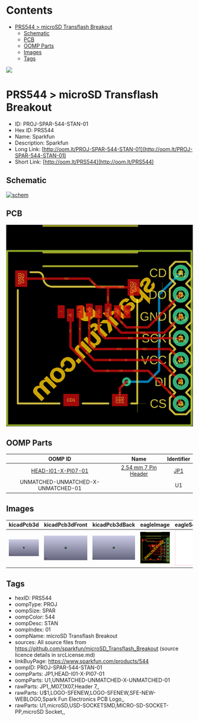 



Contents
========

* [PRS544 > microSD Transflash Breakout](#prs544--microsd-transflash-breakout)
	* [Schematic](#schematic)
	* [PCB](#pcb)
	* [OOMP Parts](#oomp-parts)
	* [Images](#images)
	* [Tags](#tags)
  
![][im]
# PRS544 > microSD Transflash Breakout

- ID: PROJ-SPAR-544-STAN-01
- Hex ID: PRS544
- Name: Sparkfun
- Description: Sparkfun
- Long Link: [http://oom.lt/PROJ-SPAR-544-STAN-01](http://oom.lt/PROJ-SPAR-544-STAN-01)
- Short Link: [http://oom.lt/PRS544](http://oom.lt/PRS544)

## Schematic
  
[![schem](eagleSchemImage.png)](eagleSchemImage.png)
## PCB
  
[![pcb](eagleImage.png)](eagleImage.png)
## OOMP Parts
  

|OOMP ID|Name|Identifier|
| :---: | :---: | :---: |
|[HEAD-I01-X-PI07-01](https://github.com/oomlout/oomlout_OOMP_parts/tree/main/HEAD-I01-X-PI07-01/)|[2.54 mm 7 Pin Header](https://github.com/oomlout/oomlout_OOMP_parts/tree/main/HEAD-I01-X-PI07-01/)|[JP1](https://github.com/oomlout/oomlout_OOMP_parts/tree/main/HEAD-I01-X-PI07-01/)|
|UNMATCHED-UNMATCHED-X-UNMATCHED-01||U1|

## Images
  
  

|kicadPcb3d|kicadPcb3dFront|kicadPcb3dBack|eagleImage|eagleSchemImage|
| :---: | :---: | :---: | :---: | :---: |
|[![kicadPcb3d](kicadPcb3d_140.png)](kicadPcb3d.png)|[![kicadPcb3dFront](kicadPcb3dFront_140.png)](kicadPcb3dFront.png)|[![kicadPcb3dBack](kicadPcb3dBack_140.png)](kicadPcb3dBack.png)|[![eagleImage](eagleImage_140.png)](eagleImage.png)|[![eagleSchemImage](eagleSchemImage_140.png)](eagleSchemImage.png)|

## Tags

- hexID: PRS544
- oompType: PROJ
- oompSize: SPAR
- oompColor: 544
- oompDesc: STAN
- oompIndex: 01
- oompName: microSD Transflash Breakout
- sources: All source files from https://github.com/sparkfun/microSD_Transflash_Breakout (source licence details in srcLicense.md)
- linkBuyPage: https://www.sparkfun.com/products/544
- oompID: PROJ-SPAR-544-STAN-01
- oompParts: JP1,HEAD-I01-X-PI07-01
- oompParts: U1,UNMATCHED-UNMATCHED-X-UNMATCHED-01
- rawParts: JP1,,M07,1X07,Header 7,,
- rawParts: U$1,LOGO-SFENEW,LOGO-SFENEW,SFE-NEW-WEBLOGO,Spark Fun Electronics PCB Logo,,
- rawParts: U1,microSD,USD-SOCKETSMD,MICRO-SD-SOCKET-PP,microSD Socket,,



[im]: kicadPcb3d_450.png
